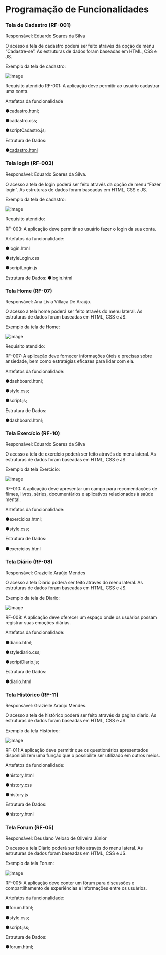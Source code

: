 # Programação de Funcionalidades

### Tela de Cadastro (RF-001)

Responsável: Eduardo Soares da Silva

O acesso a tela de cadastro poderá ser feito através da opção de menu “Cadastre-se”. As estruturas de dados foram baseadas em HTML, CSS e JS.

Exemplo da tela de cadastro: 

![image](https://github.com/ICEI-PUC-Minas-PMV-ADS/pmv-ads-2024-1-e1-proj-web-t11-pmv-ads-2024-1-e1-proj-web-t11-vividly/assets/164579007/872c892f-7c47-43a6-b3c1-ffb77e122042)

Requisito atendido
RF-001: A aplicação deve permitir ao usuário cadastrar uma conta.

Artefatos da funcionalidade

●cadastro.html;

●cadastro.css;

●scriptCadastro.js;

Estrutura de Dados:

●[cadastro.html](https://github.com/ICEI-PUC-Minas-PMV-ADS/pmv-ads-2024-1-e1-proj-web-t11-pmv-ads-2024-1-e1-proj-web-t11-vividly/blob/main/codigo-fonte/Cadastro/scriptCadastro.js)

### Tela login (RF-003)

Responsável: Eduardo Soares da Silva.

O acesso a tela de login poderá ser feito através da opção de menu “Fazer login”. As estruturas de dados foram baseadas em HTML, CSS e JS.

Exemplo da tela de cadastro: 

![image](https://github.com/ICEI-PUC-Minas-PMV-ADS/pmv-ads-2024-1-e1-proj-web-t11-pmv-ads-2024-1-e1-proj-web-t11-vividly/assets/164579007/ab9a7918-6460-4445-a20e-573194ad7d8a)

Requisito atendido:

RF-003: A aplicação deve permitir ao usuário fazer o login da sua conta.

Artefatos da funcionalidade:

●login.html

●styleLogin.css

●scriptLogin.js


Estrutura de Dados:
●login.html

### Tela Home (RF-07)

Responsável: Ana Lívia Villaça De Araújo.

O acesso a tela home poderá ser feito através do menu lateral. As estruturas de dados foram baseadas em HTML, CSS e JS.

Exemplo da tela de Home: 

![image](https://github.com/ICEI-PUC-Minas-PMV-ADS/pmv-ads-2024-1-e1-proj-web-t11-pmv-ads-2024-1-e1-proj-web-t11-vividly/assets/164579007/61623bae-941d-4001-bfc5-3bda08b40d5f)

Requisito atendido:

RF-007: A aplicação deve fornecer informações úteis e precisas sobre ansiedade, bem como estratégias eficazes para lidar com ela.

Artefatos da funcionalidade:

●dashboard.html;

●style.css;

●script.js;

Estrutura de Dados:

●dashboard.html;


### Tela Exercício (RF-10)

Responsável: Eduardo Soares da Silva

O acesso a tela de exercício poderá ser feito através do menu lateral. As estruturas de dados foram baseadas em HTML, CSS e JS.

Exemplo da tela Exercício: 

![image](https://github.com/ICEI-PUC-Minas-PMV-ADS/pmv-ads-2024-1-e1-proj-web-t11-pmv-ads-2024-1-e1-proj-web-t11-vividly/assets/164579007/e7d7dcfa-a5a1-4a70-b7b6-10bec70c06b8)

RF-010: A aplicação deve apresentar um campo para recomendações de filmes, livros, séries, documentários e aplicativos relacionados à saúde mental.

Artefatos da funcionalidade:

●exercicios.html;

●style.css;

Estrutura de Dados:

●exercicios.html

### Tela Diário (RF-08)

Responsável: Grazielle Araújo Mendes

O acesso a tela Diário poderá ser feito através do menu lateral. As estruturas de dados foram baseadas em HTML, CSS e JS.

Exemplo da tela de Diario: 

![image](https://github.com/ICEI-PUC-Minas-PMV-ADS/pmv-ads-2024-1-e1-proj-web-t11-pmv-ads-2024-1-e1-proj-web-t11-vividly/assets/164579007/1cbbe814-359e-4e64-9eb6-2d4bf4668b0c)

RF-008: A aplicação deve oferecer um espaço onde os usuários possam registrar suas emoções diárias.

Artefatos da funcionalidade:

●diario.html;

●stylediario.css;

●scriptDiario.js;


Estrutura de Dados:

●diario.html

### Tela Histórico (RF-11)

Responsável: Grazielle Araújo Mendes.

O acesso a tela de histórico poderá ser feito através da pagina diario. As estruturas de dados foram baseadas em HTML, CSS e JS.

Exemplo da tela Histórico: 

![image](https://github.com/ICEI-PUC-Minas-PMV-ADS/pmv-ads-2024-1-e1-proj-web-t11-pmv-ads-2024-1-e1-proj-web-t11-vividly/assets/164579007/cacd4b38-e2b5-42aa-a4d1-f5091d562bea)


RF-011:A aplicação deve permitir que os questionários apresentados disponibilizem uma função que o possibilite ser utilizado em outros meios.

Artefatos da funcionalidade:

●history.html

●history.css

●history.js

Estrutura de Dados:

●history.html
### Tela Forum (RF-05)

Responsável: Deuslano Veloso de Oliveira Júnior

O acesso a tela Diário poderá ser feito através do menu lateral. As estruturas de dados foram baseadas em HTML, CSS e JS.

Exemplo da tela Forum: 

![image](https://github.com/ICEI-PUC-Minas-PMV-ADS/pmv-ads-2024-1-e1-proj-web-t11-pmv-ads-2024-1-e1-proj-web-t11-vividly/assets/164579007/c02a3549-d7e8-4707-8569-a2fd1e021dd1)


RF-005: A aplicação deve conter um fórum para discussões e compartilhamento de experiências e informações entre os usuários.

Artefatos da funcionalidade:

●forum.html;

●style.css;

●script.jss;


Estrutura de Dados:

●forum.html;




